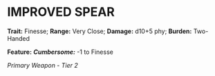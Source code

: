 # IMPROVED SPEAR

**Trait:** Finesse; **Range:** Very Close; **Damage:** d10+5 phy; **Burden:** Two-Handed

**Feature:** ***Cumbersome:*** -1 to Finesse

*Primary Weapon - Tier 2*